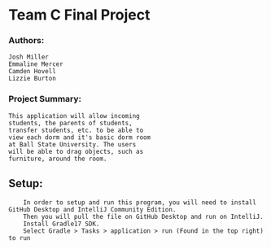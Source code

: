 # Team C Final Project
### Authors:
    Josh Miller
    Emmaline Mercer
    Camden Hovell
    Lizzie Burton

### Project Summary:
    This application will allow incoming
    students, the parents of students,
    transfer students, etc. to be able to 
    view each dorm and it's basic dorm room
    at Ball State University. The users
    will be able to drag objects, such as 
    furniture, around the room.


## Setup:
        In order to setup and run this program, you will need to install GitHub Desktop and IntelliJ Community Edition.
        Then you will pull the file on GitHub Desktop and run on IntelliJ.
        Install Gradle17 SDK.
        Select Gradle > Tasks > application > run (Found in the top right) to run
